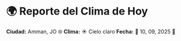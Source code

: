 # 🌍 Reporte del Clima de Hoy

**Ciudad:** Amman, JO 🌐
**Clima:** ☀️ Cielo claro
**Fecha:** 📅 10, 09, 2025 🚀
